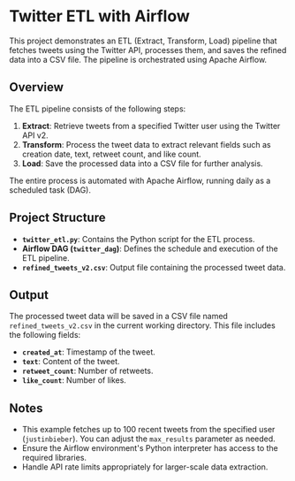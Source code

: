 # Twitter ETL with Airflow

This project demonstrates an ETL (Extract, Transform, Load) pipeline that fetches tweets using the Twitter API, processes them, and saves the refined data into a CSV file. The pipeline is orchestrated using Apache Airflow.

## Overview

The ETL pipeline consists of the following steps:

1. **Extract**: Retrieve tweets from a specified Twitter user using the Twitter API v2.
2. **Transform**: Process the tweet data to extract relevant fields such as creation date, text, retweet count, and like count.
3. **Load**: Save the processed data into a CSV file for further analysis.

The entire process is automated with Apache Airflow, running daily as a scheduled task (DAG).

## Project Structure

- **`twitter_etl.py`**: Contains the Python script for the ETL process.
- **Airflow DAG (`twitter_dag`)**: Defines the schedule and execution of the ETL pipeline.
- **`refined_tweets_v2.csv`**: Output file containing the processed tweet data.


## Output
The processed tweet data will be saved in a CSV file named `refined_tweets_v2.csv` in the current working directory. This file includes the following fields:

- **`created_at`**: Timestamp of the tweet.
- **`text`**: Content of the tweet.
- **`retweet_count`**: Number of retweets.
- **`like_count`**: Number of likes.

## Notes
- This example fetches up to 100 recent tweets from the specified user (`justinbieber`). You can adjust the `max_results` parameter as needed.
- Ensure the Airflow environment's Python interpreter has access to the required libraries.
- Handle API rate limits appropriately for larger-scale data extraction.
